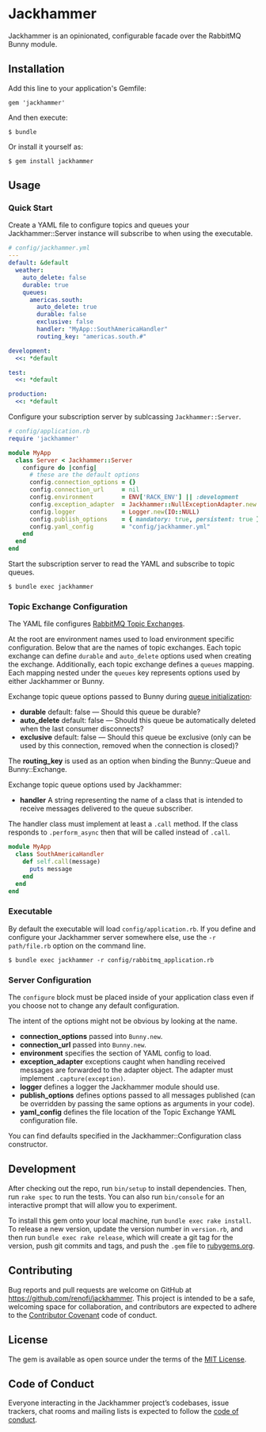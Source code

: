 # Jackhammer

Jackhammer is an opinionated, configurable facade over the RabbitMQ Bunny
module.

## Installation

Add this line to your application's Gemfile:

    gem 'jackhammer'

And then execute:

    $ bundle

Or install it yourself as:

    $ gem install jackhammer

## Usage

### Quick Start

Create a YAML file to configure topics and queues your Jackhammer::Server instance
will subscribe to when using the executable.

```yaml
# config/jackhammer.yml
---
default: &default
  weather:
    auto_delete: false
    durable: true
    queues:
      americas.south:
        auto_delete: true
        durable: false
        exclusive: false
        handler: "MyApp::SouthAmericaHandler"
        routing_key: "americas.south.#"

development:
  <<: *default

test:
  <<: *default

production:
  <<: *default
```

Configure your subscription server by sublcassing `Jackhammer::Server`.

```ruby
# config/application.rb
require 'jackhammer'

module MyApp
  class Server < Jackhammer::Server
    configure do |config|
      # these are the default options
      config.connection_options = {}
      config.connection_url     = nil
      config.environment        = ENV['RACK_ENV'] || :development
      config.exception_adapter  = Jackhammer::NullExceptionAdapter.new
      config.logger             = Logger.new(IO::NULL)
      config.publish_options    = { mandatory: true, persistent: true }
      config.yaml_config        = "config/jackhammer.yml"
    end
  end
end
```

Start the subscription server to read the YAML and subscribe to topic queues.

    $ bundle exec jackhammer

### Topic Exchange Configuration

The YAML file configures [RabbitMQ Topic Exchanges](https://www.rabbitmq.com/tutorials/amqp-concepts.html#exchange-topic).

At the root are environment names used to load environment specific
configuration. Below that are the names of topic exchanges.  Each topic exchange
can define `durable` and `auto_delete` options used when creating the exchange.
Additionally, each topic exchange defines a `queues` mapping.  Each mapping
nested under the `queues` key represents options used by either Jackhammer or
Bunny.

Exchange topic queue options passed to Bunny during [queue initialization](http://reference.rubybunny.info/Bunny/Queue.html#initialize-instance_method):

- **durable** default: false — Should this queue be durable?
- **auto_delete** default: false — Should this queue be automatically deleted when the last consumer disconnects?
- **exclusive** default: false — Should this queue be exclusive (only can be used by this connection, removed when the connection is closed)?

The **routing_key** is used as an option when binding the Bunny::Queue and
Bunny::Exchange.

Exchange topic queue options used by Jackhammer:

- **handler** A string representing the name of a class that is intended to
  receive messages delivered to the queue subscriber.

The handler class must implement at least a `.call` method. If the class
responds to `.perform_async` then that will be called instead of `.call`.

```ruby
module MyApp
  class SouthAmericaHandler
    def self.call(message)
      puts message
    end
  end
end
```

### Executable

By default the executable will load `config/application.rb`. If you define
and configure your Jackhammer server somewhere else, use the `-r path/file.rb`
option on the command line.

    $ bundle exec jackhammer -r config/rabbitmq_application.rb

### Server  Configuration

The `configure` block must be placed inside of your application class even if
you choose not to change any default configuration.

The intent of the options might not be obvious by looking at the name.
- **connection_options** passed into `Bunny.new`.
- **connection_url** passed into `Bunny.new`.
- **environment** specifies the section of YAML config to load.
- **exception_adapter** exceptions caught when handling received messages are
  forwarded to the adapter object. The adapter must implement
  `.capture(exception)`.
- **logger** defines a logger the Jackhammer module should use.
- **publish_options** defines options passed to all messages published (can be
  overridden by passing the same options as arguments in your code).
- **yaml_config** defines the file location of the Topic Exchange YAML
  configuration file.

You can find defaults specified in the Jackhammer::Configuration class
constructor.

## Development

After checking out the repo, run `bin/setup` to install dependencies. Then, run `rake spec` to run the tests. You can also run `bin/console` for an interactive prompt that will allow you to experiment.

To install this gem onto your local machine, run `bundle exec rake install`. To release a new version, update the version number in `version.rb`, and then run `bundle exec rake release`, which will create a git tag for the version, push git commits and tags, and push the `.gem` file to [rubygems.org](https://rubygems.org).

## Contributing

Bug reports and pull requests are welcome on GitHub at https://github.com/renofi/jackhammer. This project is intended to be a safe, welcoming space for collaboration, and contributors are expected to adhere to the [Contributor Covenant](http://contributor-covenant.org) code of conduct.

## License

The gem is available as open source under the terms of the [MIT License](https://opensource.org/licenses/MIT).

## Code of Conduct

Everyone interacting in the Jackhammer project’s codebases, issue trackers, chat rooms and mailing lists is expected to follow the [code of conduct](https://github.com/renofi/jackhammer/blob/master/CODE_OF_CONDUCT.md).
